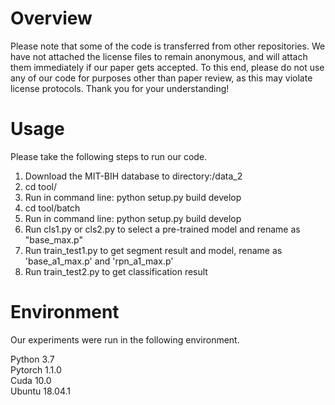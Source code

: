 # Overview

Please note that some of the code is transferred from other repositories. We have not attached the license files to remain anonymous, and will attach them immediately if our paper gets accepted. To this end, please do not use any of our code for purposes other than paper review, as this may violate license protocols. Thank you for your understanding!
 
# Usage
Please take the following steps to run our code.

 1. Download the MIT-BIH database to directory:/data_2 
 2. cd tool/  
 3. Run in command line: python setup.py build develop  
 4. cd tool/batch  
 5. Run in command line: python setup.py build develop  
 6. Run cls1.py or cls2.py to select a pre-trained model and rename as  "base_max.p" 
 7. Run train_test1.py to get segment result and model, rename as 'base_a1_max.p' and 'rpn_a1_max.p'
 8. Run train_test2.py to get classification result 
 
 # Environment
 Our experiments were run in the following environment.
 
 Python 3.7  
 Pytorch 1.1.0  
 Cuda 10.0  
 Ubuntu 18.04.1
